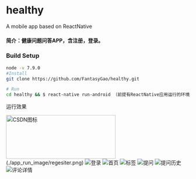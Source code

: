 # healthy
A mobile app based on ReactNative
#### 简介：健康问题问答APP，含注册，登录。

### Build Setup

``` bash
node -v 7.9.0
#Install
git clone https://github.com/FantasyGao/healthy.git

# Run
cd healthy && $ react-native run-android （前提有ReactNative应用运行的环境）
```
运行效果

<img src="./app_run_image/regesiter.png" width = "300" height = "120" alt="CSDN图标" />(./app_run_image/regesiter.png) 
![登录](./app_run_image/login.png) 
![首页](./app_run_image/index.png) 
![标签](./app_run_image/tag.png) 
![提问](./app_run_image/question_1.png) 
![提问历史](./app_run_image/question_1.png) 
![评论详情](./app_run_image/detail.png) 
